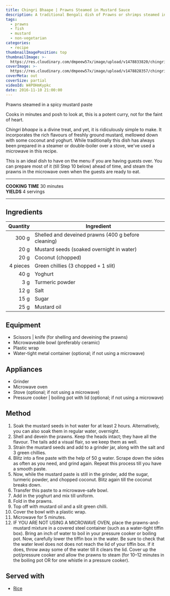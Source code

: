 ```yaml
---
title: Chingri Bhaape | Prawns Steamed in Mustard Sauce
description: A traditional Bengali dish of Prawns or shrimps steamed in a sharp mustard and yoghurt sauce. Takes just 5 minutes to cook in microwave!
tags:
  - prawns
  - fish
  - mustard
  - non-vegetarian
categories:
  - recipe
thumbnailImagePosition: top
thumbnailImage: >-
  https://res.cloudinary.com/dmpeew57x/image/upload/v1478833820/chingri-bhaape_thumbnail_d3j5fu.jpg
coverImage: >-
  https://res.cloudinary.com/dmpeew57x/image/upload/v1478828357/chingri-bhaape_cover_umqxb3.jpg
coverMeta: out
coverSize: partial
videoId: W4POHmKypkc
date: 2016-11-10 21:00:00
---
```




<p class="post-byline">Prawns steamed in a spicy mustard paste</p>

<p class="post-intro">Cooks in minutes and posh to look at, this is a potent curry, not for the faint of heart.</p>

<!-- more -->
<span class="dropcap">C</span>_hingri bhaape_ is a divine treat, and yet, it is ridiculously simple to make. It incorporates the rich flavours of freshly ground mustard, mellowed down with some coconut and yoghurt. While traditionally this dish has always been prepared in a steamer or double-boiler over a stove, we've used a microwave in this recipe.

This is an ideal dish to have on the menu if you are having guests over. You can prepare most of it (till Step 10 below) ahead of time, and steam the prawns in the microwave oven when the guests are ready to eat.

***

**COOKING TIME** 30 minutes   
**YIELDS** 4 servings

***
## Ingredients
| Quantity | Ingredient                                               |
|---------:|----------------------------------------------------------|
|    300 g | Shelled and deveined prawns (400 g before cleaning)      |
|     20 g | Mustard seeds (soaked overnight in water)                |
|     20 g | Coconut (chopped)                                        |
| 4 pieces | Green chillies (3 chopped + 1 slit)                      |
|     40 g | Yoghurt                                                  |
|      3 g | Turmeric powder                                          |
|     12 g | Salt                                                     |
|     15 g | Sugar                                                    |
|     25 g | Mustard oil                                              |

## Equipment
- Scissors | knife (for shelling and deveining the prawns)
- Microwaveable bowl (preferably ceramic)
- Plastic wrap
- Water-tight metal container (optional; if not using a microwave)

## Appliances
- Grinder
- Microwave oven
- Stove (optional; if not using a microwave)
- Pressure cooker | boiling pot with lid (optional; if not using a microwave)


## Method
1. Soak the mustard seeds in hot water for at least 2 hours. Alternatively, you can also soak them in regular water, overnight.
2. Shell and devein the prawns. Keep the heads intact; they have all the flavour. The tails add a visual flair, so we keep them as well.
3. Strain the mustard seeds and add to a grinder jar, along with the salt and 3 green chillies.
4. Blitz into a fine paste with the help of 50 g water. Scrape down the sides as often as you need, and grind again. Repeat this process till you have a smooth paste.
5. Now, while the mustard paste is still in the grinder, add the sugar, turmeric powder, and chopped coconut. Blitz again till the coconut breaks down.
6. Transfer this paste to a microwave-safe bowl.
7. Add in the yoghurt and mix till uniform.
8. Fold in the prawns.
9. Top off with mustard oil and a slit green chilli.
10. Cover the bowl with a plastic wrap.
11. Microwave for 5 minutes.
12. IF YOU ARE NOT USING A MICROWAVE OVEN, place the prawns-and-mustard mixture in a covered steel container (such as a water-tight tiffin box). Bring an inch of water to boil in your pressure cooker or boiling pot. Now, carefully lower the tiffin box in the water. Be sure to check that the water level does not does not reach the lid of your tiffin box. If it does, throw away some of the water till it clears the lid. Cover up the pot/pressure cooker and allow the prawns to steam (for 10–12 minutes in the boiling pot OR for one whistle in a pressure cooker).  

## Served with
- [Rice](/how-to/cook-the-perfect-rice/)

<script type="application/ld+json">
{
  "@context": "http://schema.org/",
  "@type": "Recipe",
  "name": "Chingri bhaape",
  "author": "Bong Eats",
  "image": "https://res.cloudinary.com/dmpeew57x/image/upload/v1478835725/thumbs/chingri-bhaape_thumbnail_small.jpg",
  "description": "This is a potent curry of steamed prawns, not for the faint of heart.",
  "prepTime": "PT25M",
  "totalTime": "PT30M",
  "recipeYield": "4",
  "recipeIngredient": [
    "Prawns 300 g (400 g before cleaning)",
    "Mustard seeds 20 g",
    "Coconut 20 g",
    "Green chillies 4 pieces",
    "Yoghurt 40 g",
    "Turmeric powder 3 g",
    "Salt 12 g",
    "Sugar 15 g",
    "Mustard oil 25 g"
  ],
  "recipeInstructions": [
    "1 Soak the mustard seeds in water for at least 2 hours.",
    "2 Shell and devein the prawns.",
    "3 Drain the mustard seeds and add to a grinder jar, along with the salt and 3 green chillies.",
    "4 Blitz into a fine paste with the help of 50g water. Open the lid, scrape down the sides, and grind again. Repeat this process till you have a fine paste.",
    "5 Add the sugar, turmeric powder, and chopped coconut into the grinder and blitz again till the coconut breaks down.",
    "6 Transfer this paste to a microwaveable bowl.",
    "7 Add the yoghurt and mix together.",
    "8 Add the prawns and fold in.",
    "9 Top off with the mustard oil and a slit green chilli.",
    "10 Cover the bowl with a plastic wrap.",
    "11 Microwave for 5 minutes."
   ]
}
</script>
